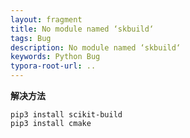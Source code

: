 ```yaml
---
layout: fragment
title: No module named ‘skbuild‘
tags: Bug
description: No module named ‘skbuild‘
keywords: Python Bug
typora-root-url: ..
---
```


**解决方法**

```
pip3 install scikit-build
pip3 install cmake

```

<!--stackedit_data:
eyJoaXN0b3J5IjpbODc5OTE5ODAwXX0=
-->
